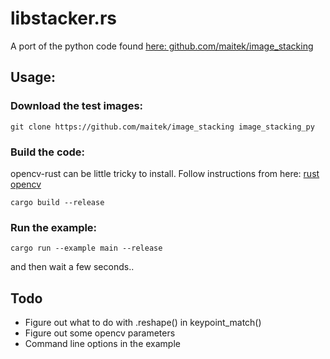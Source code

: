 # libstacker.rs
A port of the python code found [here: github.com/maitek/image_stacking](https://github.com/maitek/image_stacking) 

## Usage:
### Download the test images:

```git clone https://github.com/maitek/image_stacking image_stacking_py```

### Build the code:
opencv-rust can be little tricky to install. Follow instructions from here: [rust opencv](https://crates.io/crates/opencv)

```cargo build --release```

### Run the example:

```cargo run --example main --release```

and then wait a few seconds..


## Todo

* Figure out what to do with .reshape() in keypoint_match()
* Figure out some opencv parameters
* Command line options in the example
